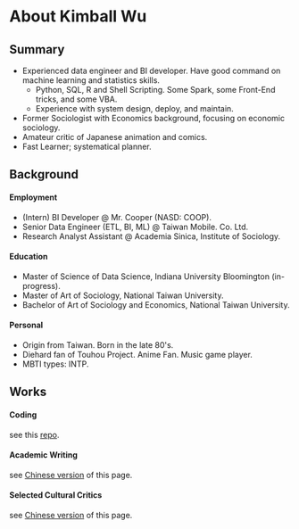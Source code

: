---
---
# About Kimball Wu

## Summary

- Experienced data engineer and BI developer.  Have good command on machine learning and statistics skills.
  - Python, SQL, R and Shell Scripting. Some Spark, some Front-End tricks, and some VBA. 
  - Experience with system design, deploy, and maintain. 
- Former Sociologist with Economics background, focusing on economic sociology. 
- Amateur critic of Japanese animation and comics.
- Fast Learner; systematical planner.

## Background

#### Employment

- (Intern) BI Developer @ Mr. Cooper (NASD: COOP). 
- Senior Data Engineer (ETL, BI, ML) @ Taiwan Mobile. Co. Ltd. 
- Research Analyst Assistant @ Academia Sinica, Institute of Sociology. 

#### Education

- Master of Science of Data Science, Indiana University Bloomington (in-progress).
- Master of Art of Sociology, National Taiwan University.
- Bachelor of Art of Sociology and Economics, National Taiwan University. 

#### Personal

- Origin from Taiwan. Born in the late 80's. 
- Diehard fan of Touhou Project. Anime Fan. Music game player. 
- MBTI types: INTP.

## Works

#### Coding

see this [repo](https://github.com/kimballXD/portofolio).

#### Academic Writing 

see [Chinese version](about_zh.html) of this page.

#### Selected Cultural Critics

see [Chinese version](about_zh.html) of this page.